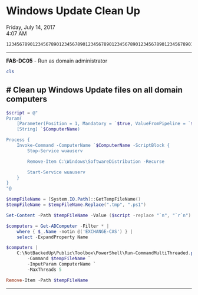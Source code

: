 # Windows Update Clean Up

Friday, July 14, 2017\
4:07 AM

```Text
12345678901234567890123456789012345678901234567890123456789012345678901234567890
```

---

**FAB-DC05** - Run as domain administrator

```PowerShell
cls
```

## # Clean up Windows Update files on all domain computers

```PowerShell
$script = @"
Param(
    [Parameter(Position = 1, Mandatory = `$true, ValueFromPipeline = `$true)]
    [String] `$ComputerName)

Process {
    Invoke-Command -ComputerName `$ComputerName -ScriptBlock {
        Stop-Service wuauserv

        Remove-Item C:\Windows\SoftwareDistribution -Recurse

        Start-Service wuauserv
    }
}
"@

$tempFileName = [System.IO.Path]::GetTempFileName()
$tempFileName = $tempFileName.Replace(".tmp", ".ps1")

Set-Content -Path $tempFileName -Value ($script -replace "`n", "`r`n")

$computers = Get-ADComputer -Filter * |
    where { $_.Name -notin @('EXCHANGE-CAS') } |
    select -ExpandProperty Name

$computers |
    C:\NotBackedUp\Public\Toolbox\PowerShell\Run-CommandMultiThreaded.ps1 `
        -Command $tempFileName `
        -InputParam ComputerName `
        -MaxThreads 5

Remove-Item -Path $tempFileName
```

---
